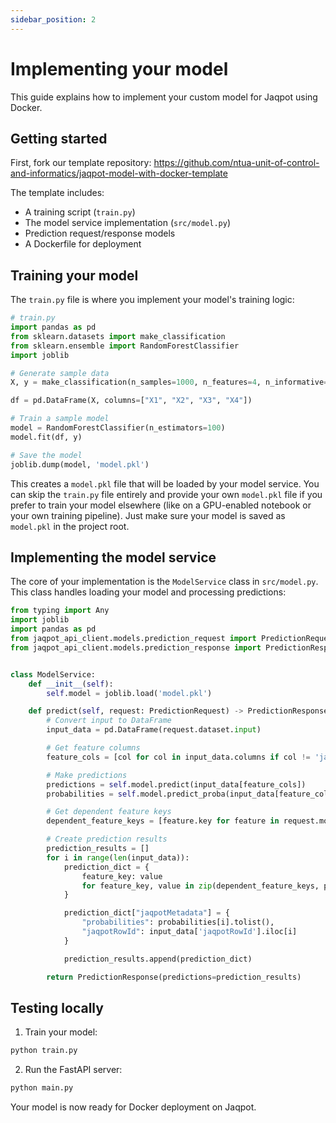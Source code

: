 ```yaml
---
sidebar_position: 2
---
```


# Implementing your model

This guide explains how to implement your custom model for Jaqpot using Docker.

## Getting started

First, fork our template
repository: https://github.com/ntua-unit-of-control-and-informatics/jaqpot-model-with-docker-template

The template includes:

- A training script (`train.py`)
- The model service implementation (`src/model.py`)
- Prediction request/response models
- A Dockerfile for deployment

## Training your model

The `train.py` file is where you implement your model's training logic:

```python
# train.py
import pandas as pd
from sklearn.datasets import make_classification
from sklearn.ensemble import RandomForestClassifier
import joblib

# Generate sample data
X, y = make_classification(n_samples=1000, n_features=4, n_informative=2, n_redundant=0)

df = pd.DataFrame(X, columns=["X1", "X2", "X3", "X4"])

# Train a sample model
model = RandomForestClassifier(n_estimators=100)
model.fit(df, y)

# Save the model
joblib.dump(model, 'model.pkl')
```

This creates a `model.pkl` file that will be loaded by your model service. You can skip the `train.py` file entirely and
provide your own `model.pkl` file if you prefer to train your model elsewhere (like on a GPU-enabled notebook or your
own training pipeline). Just make sure your model is saved as `model.pkl` in the project root.

## Implementing the model service

The core of your implementation is the `ModelService` class in `src/model.py`. This class handles loading your model and
processing predictions:

```python
from typing import Any
import joblib
import pandas as pd
from jaqpot_api_client.models.prediction_request import PredictionRequest
from jaqpot_api_client.models.prediction_response import PredictionResponse


class ModelService:
    def __init__(self):
        self.model = joblib.load('model.pkl')

    def predict(self, request: PredictionRequest) -> PredictionResponse:
        # Convert input to DataFrame
        input_data = pd.DataFrame(request.dataset.input)

        # Get feature columns
        feature_cols = [col for col in input_data.columns if col != 'jaqpotRowId']

        # Make predictions
        predictions = self.model.predict(input_data[feature_cols])
        probabilities = self.model.predict_proba(input_data[feature_cols])

        # Get dependent feature keys
        dependent_feature_keys = [feature.key for feature in request.model.dependent_features]

        # Create prediction results
        prediction_results = []
        for i in range(len(input_data)):
            prediction_dict = {
                feature_key: value
                for feature_key, value in zip(dependent_feature_keys, predictions[i].ravel().tolist())
            }

            prediction_dict["jaqpotMetadata"] = {
                "probabilities": probabilities[i].tolist(),
                "jaqpotRowId": input_data['jaqpotRowId'].iloc[i]
            }

            prediction_results.append(prediction_dict)

        return PredictionResponse(predictions=prediction_results)
```

## Testing locally

1. Train your model:

```bash
python train.py
```

2. Run the FastAPI server:

```bash
python main.py
```

Your model is now ready for Docker deployment on Jaqpot.
